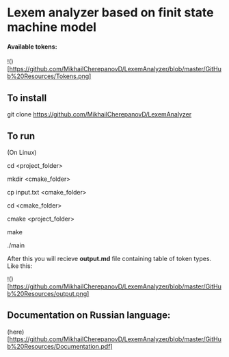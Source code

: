 # Lexem analyzer based on finit state machine model

#### Available tokens:

!()[https://github.com/MikhailCherepanovD/LexemAnalyzer/blob/master/GitHub%20Resources/Tokens.png]

## To install

git clone https://github.com/MikhailCherepanovD/LexemAnalyzer

## To run

(On Linux)

cd <project_folder>

mkdir <cmake_folder>

cp input.txt  <cmake_folder>

cd <cmake_folder>

cmake <project_folder>

make

./main

After this you will recieve  **output.md**  file containing table of token types.
Like this:

!()[https://github.com/MikhailCherepanovD/LexemAnalyzer/blob/master/GitHub%20Resources/output.png]

## Documentation on Russian language:

(here)[https://github.com/MikhailCherepanovD/LexemAnalyzer/blob/master/GitHub%20Resources/Documentation.pdf]


